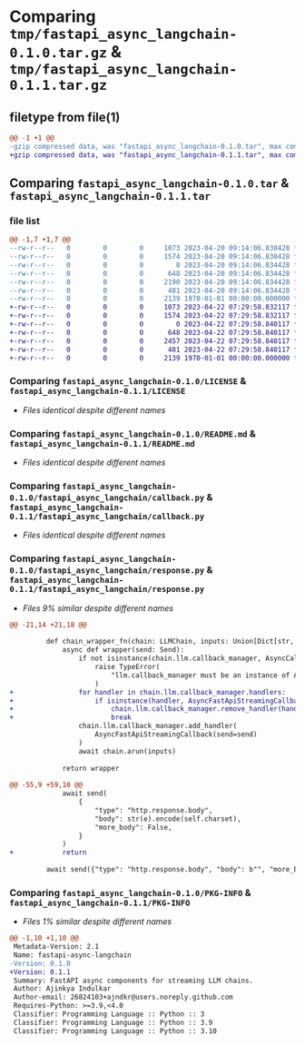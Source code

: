 # Comparing `tmp/fastapi_async_langchain-0.1.0.tar.gz` & `tmp/fastapi_async_langchain-0.1.1.tar.gz`

## filetype from file(1)

```diff
@@ -1 +1 @@
-gzip compressed data, was "fastapi_async_langchain-0.1.0.tar", max compression
+gzip compressed data, was "fastapi_async_langchain-0.1.1.tar", max compression
```

## Comparing `fastapi_async_langchain-0.1.0.tar` & `fastapi_async_langchain-0.1.1.tar`

### file list

```diff
@@ -1,7 +1,7 @@
--rw-r--r--   0        0        0     1073 2023-04-20 09:14:06.830428 fastapi_async_langchain-0.1.0/LICENSE
--rw-r--r--   0        0        0     1574 2023-04-20 09:14:06.830428 fastapi_async_langchain-0.1.0/README.md
--rw-r--r--   0        0        0        0 2023-04-20 09:14:06.834428 fastapi_async_langchain-0.1.0/fastapi_async_langchain/__init__.py
--rw-r--r--   0        0        0      648 2023-04-20 09:14:06.834428 fastapi_async_langchain-0.1.0/fastapi_async_langchain/callback.py
--rw-r--r--   0        0        0     2190 2023-04-20 09:14:06.834428 fastapi_async_langchain-0.1.0/fastapi_async_langchain/response.py
--rw-r--r--   0        0        0      481 2023-04-20 09:14:06.834428 fastapi_async_langchain-0.1.0/pyproject.toml
--rw-r--r--   0        0        0     2139 1970-01-01 00:00:00.000000 fastapi_async_langchain-0.1.0/PKG-INFO
+-rw-r--r--   0        0        0     1073 2023-04-22 07:29:58.832117 fastapi_async_langchain-0.1.1/LICENSE
+-rw-r--r--   0        0        0     1574 2023-04-22 07:29:58.832117 fastapi_async_langchain-0.1.1/README.md
+-rw-r--r--   0        0        0        0 2023-04-22 07:29:58.840117 fastapi_async_langchain-0.1.1/fastapi_async_langchain/__init__.py
+-rw-r--r--   0        0        0      648 2023-04-22 07:29:58.840117 fastapi_async_langchain-0.1.1/fastapi_async_langchain/callback.py
+-rw-r--r--   0        0        0     2457 2023-04-22 07:29:58.840117 fastapi_async_langchain-0.1.1/fastapi_async_langchain/response.py
+-rw-r--r--   0        0        0      481 2023-04-22 07:29:58.840117 fastapi_async_langchain-0.1.1/pyproject.toml
+-rw-r--r--   0        0        0     2139 1970-01-01 00:00:00.000000 fastapi_async_langchain-0.1.1/PKG-INFO
```

### Comparing `fastapi_async_langchain-0.1.0/LICENSE` & `fastapi_async_langchain-0.1.1/LICENSE`

 * *Files identical despite different names*

### Comparing `fastapi_async_langchain-0.1.0/README.md` & `fastapi_async_langchain-0.1.1/README.md`

 * *Files identical despite different names*

### Comparing `fastapi_async_langchain-0.1.0/fastapi_async_langchain/callback.py` & `fastapi_async_langchain-0.1.1/fastapi_async_langchain/callback.py`

 * *Files identical despite different names*

### Comparing `fastapi_async_langchain-0.1.0/fastapi_async_langchain/response.py` & `fastapi_async_langchain-0.1.1/fastapi_async_langchain/response.py`

 * *Files 9% similar despite different names*

```diff
@@ -21,14 +21,18 @@
 
         def chain_wrapper_fn(chain: LLMChain, inputs: Union[Dict[str, Any], Any]):
             async def wrapper(send: Send):
                 if not isinstance(chain.llm.callback_manager, AsyncCallbackManager):
                     raise TypeError(
                         "llm.callback_manager must be an instance of AsyncCallbackManager"
                     )
+                for handler in chain.llm.callback_manager.handlers:
+                    if isinstance(handler, AsyncFastApiStreamingCallback):
+                        chain.llm.callback_manager.remove_handler(handler)
+                        break
                 chain.llm.callback_manager.add_handler(
                     AsyncFastApiStreamingCallback(send=send)
                 )
                 await chain.arun(inputs)
 
             return wrapper
 
@@ -55,9 +59,10 @@
             await send(
                 {
                     "type": "http.response.body",
                     "body": str(e).encode(self.charset),
                     "more_body": False,
                 }
             )
+            return
 
         await send({"type": "http.response.body", "body": b"", "more_body": False})
```

### Comparing `fastapi_async_langchain-0.1.0/PKG-INFO` & `fastapi_async_langchain-0.1.1/PKG-INFO`

 * *Files 1% similar despite different names*

```diff
@@ -1,10 +1,10 @@
 Metadata-Version: 2.1
 Name: fastapi-async-langchain
-Version: 0.1.0
+Version: 0.1.1
 Summary: FastAPI async components for streaming LLM chains.
 Author: Ajinkya Indulkar
 Author-email: 26824103+ajndkr@users.noreply.github.com
 Requires-Python: >=3.9,<4.0
 Classifier: Programming Language :: Python :: 3
 Classifier: Programming Language :: Python :: 3.9
 Classifier: Programming Language :: Python :: 3.10
```

